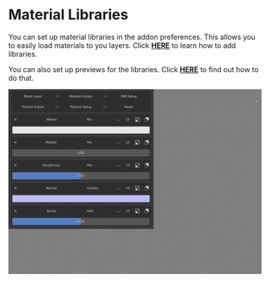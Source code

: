 # Material Libraries

You can set up material libraries in the addon preferences. This allows you to easily load materials to you layers. Click **[HERE](./setup.md)** to learn how to add libraries.

You can also set up previews for the libraries. Click **[HERE](./setup_previews.md)** to find out how to do that.

![](../img/gifs/library_material.gif)
